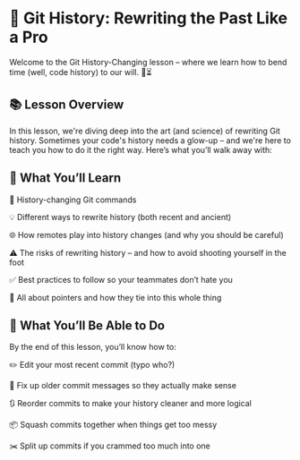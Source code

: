 # 🚀 Git History: Rewriting the Past Like a Pro
Welcome to the Git History-Changing lesson – where we learn how to bend time (well, code history) to our will. 🔧⏳

## 📚 Lesson Overview
In this lesson, we're diving deep into the art (and science) of rewriting Git history. Sometimes your code's history needs a glow-up – and we're here to teach you how to do it the right way. Here’s what you’ll walk away with:

## 🧠 What You’ll Learn
🔁 History-changing Git commands

💡 Different ways to rewrite history (both recent and ancient)

🌐 How remotes play into history changes (and why you should be careful)

⚠️ The risks of rewriting history – and how to avoid shooting yourself in the foot

✅ Best practices to follow so your teammates don’t hate you

📍 All about pointers and how they tie into this whole thing

## 🔨 What You’ll Be Able to Do
By the end of this lesson, you’ll know how to:

✏️ Edit your most recent commit (typo who?)

📝 Fix up older commit messages so they actually make sense

🔃 Reorder commits to make your history cleaner and more logical

📦 Squash commits together when things get too messy

✂️ Split up commits if you crammed too much into one
